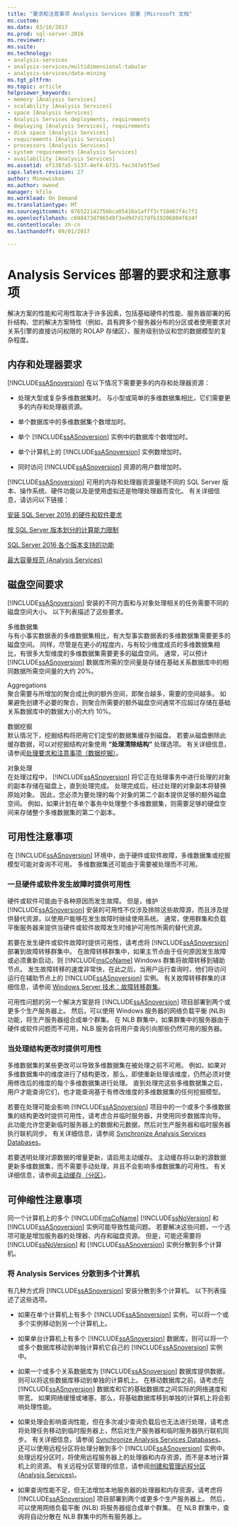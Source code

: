 ```yaml
---
title: "要求和注意事项 Analysis Services 部署 |Microsoft 文档"
ms.custom: 
ms.date: 03/16/2017
ms.prod: sql-server-2016
ms.reviewer: 
ms.suite: 
ms.technology:
- analysis-services
- analysis-services/multidimensional-tabular
- analysis-services/data-mining
ms.tgt_pltfrm: 
ms.topic: article
helpviewer_keywords:
- memory [Analysis Services]
- scalability [Analysis Services]
- space [Analysis Services]
- Analysis Services deployments, requirements
- deploying [Analysis Services], requirements
- disk space [Analysis Services]
- requirements [Analysis Services]
- processors [Analysis Services]
- system requirements [Analysis Services]
- availability [Analysis Services]
ms.assetid: ef1387a5-5137-4ef4-b731-fec347e5f5ed
caps.latest.revision: 27
author: Minewiskan
ms.author: owend
manager: kfile
ms.workload: On Demand
ms.translationtype: MT
ms.sourcegitcommit: 876522142756bca05416a1afff3cf10467f4c7f1
ms.openlocfilehash: c698473d796548f3ed9d7d17dfb19206804f634f
ms.contentlocale: zh-cn
ms.lasthandoff: 09/01/2017

---
```

# <a name="requirements-and-considerations-for-analysis-services-deployment"></a>Analysis Services 部署的要求和注意事项
  解决方案的性能和可用性取决于许多因素，包括基础硬件的性能、服务器部署的拓扑结构、您的解决方案特性（例如，具有跨多个服务器分布的分区或者使用要求对关系引擎的直接访问权限的 ROLAP 存储区）、服务级别协议和您的数据模型的复杂程度。  
  
## <a name="memory-and-processor-requirements"></a>内存和处理器要求  
 [!INCLUDE[ssASnoversion](../../includes/ssasnoversion-md.md)] 在以下情况下需要更多的内存和处理器资源：  
  
-   处理大型或复杂多维数据集时。 与小型或简单的多维数据集相比，它们需要更多的内存和处理器资源。  
  
-   单个数据库中的多维数据集个数增加时。  
  
-   单个 [!INCLUDE[ssASnoversion](../../includes/ssasnoversion-md.md)] 实例中的数据库个数增加时。  
  
-   单个计算机上的 [!INCLUDE[ssASnoversion](../../includes/ssasnoversion-md.md)] 实例数增加时。  
  
-   同时访问 [!INCLUDE[ssASnoversion](../../includes/ssasnoversion-md.md)] 资源的用户数增加时。  
  
 [!INCLUDE[ssASnoversion](../../includes/ssasnoversion-md.md)] 可用的内存和处理器资源量随不同的 SQL Server 版本、操作系统、硬件功能以及是使用虚拟还是物理处理器而变化。 有关详细信息，请访问以下链接：  
  
 [安装 SQL Server 2016 的硬件和软件要求](../../sql-server/install/hardware-and-software-requirements-for-installing-sql-server.md)  
  
 [按 SQL Server 版本划分的计算能力限制](../../sql-server/compute-capacity-limits-by-edition-of-sql-server.md)  
  
 [SQL Server 2016 各个版本支持的功能](../../analysis-services/analysis-services-features-supported-by-the-editions-of-sql-server-2016.md)  
  
 [最大容量规范 (Analysis Services)](../../analysis-services/multidimensional-models/olap-physical/maximum-capacity-specifications-analysis-services.md)  
  
## <a name="disk-space-requirements"></a>磁盘空间要求  
 [!INCLUDE[ssASnoversion](../../includes/ssasnoversion-md.md)] 安装的不同方面和与对象处理相关的任务需要不同的磁盘空间大小。 以下列表描述了这些要求。  
  
 多维数据集  
 与有小事实数据表的多维数据集相比，有大型事实数据表的多维数据集需要更多的磁盘空间。 同样，尽管是在更小的程度内，与有较少维度成员的多维数据集相比，有很多大型维度的多维数据集需要更多的磁盘空间。 通常，可以预计 [!INCLUDE[ssASnoversion](../../includes/ssasnoversion-md.md)] 数据库所需的空间量是存储在基础关系数据库中的相同数据所需空间量的大约 20%。  
  
 Aggregations  
 聚合需要与所增加的聚合成比例的额外空间，即聚合越多，需要的空间越多。 如果避免创建不必要的聚合，则聚合所需要的额外磁盘空间通常不应超过存储在基础关系数据库中的数据大小的大约 10%。  
  
 数据挖掘  
 默认情况下，挖掘结构将把用它们定型的数据集缓存到磁盘。 若要从磁盘删除此缓存数据，可以对挖掘结构对象使用 **“处理清除结构”** 处理选项。 有关详细信息，请参阅[处理要求和注意事项（数据挖掘）](../../analysis-services/data-mining/processing-requirements-and-considerations-data-mining.md)。  
  
 对象处理  
 在处理过程中， [!INCLUDE[ssASnoversion](../../includes/ssasnoversion-md.md)] 将它正在处理事务中进行处理的对象的副本存储在磁盘上，直到处理完成。 处理完成后，经过处理的对象副本将替换原始对象。 因此，您必须为要处理的每个对象的第二个副本提供足够的额外磁盘空间。 例如，如果计划在单个事务中处理整个多维数据集，则需要足够的硬盘空间来存储整个多维数据集的第二个副本。  
  
##  <a name="BKMK_Availability"></a> 可用性注意事项  
 在 [!INCLUDE[ssASnoversion](../../includes/ssasnoversion-md.md)] 环境中，由于硬件或软件故障，多维数据集或挖掘模型可能对查询不可用。 多维数据集还可能由于需要被处理而不可用。  
  
### <a name="providing-availability-in-the-event-of-hardware-or-software-failures"></a>一旦硬件或软件发生故障时提供可用性  
 硬件或软件可能由于各种原因而发生故障。 但是，维护 [!INCLUDE[ssASnoversion](../../includes/ssasnoversion-md.md)] 安装的可用性不仅涉及排除这些故障源，而且涉及提供替代资源，以使用户能够在发生故障时继续使用系统。 通常，使用群集和负载平衡服务器来提供当硬件或软件故障发生时维护可用性所需的替代资源。  
  
 若要在发生硬件或软件故障时提供可用性，请考虑将 [!INCLUDE[ssASnoversion](../../includes/ssasnoversion-md.md)] 部署到故障转移群集中。 在故障转移群集中，如果主节点由于任何原因发生故障或必须重新启动，则 [!INCLUDE[msCoName](../../includes/msconame-md.md)] Windows 群集将故障转移到辅助节点。 发生故障转移的速度非常快，在此之后，当用户运行查询时，他们将访问运行在辅助节点上的 [!INCLUDE[ssASnoversion](../../includes/ssasnoversion-md.md)] 实例。 有关故障转移群集的详细信息，请参阅 [Windows Server 技术：故障转移群集](http://technet.microsoft.com/library/cc732488\(v=WS.10\).aspx)。  
  
 可用性问题的另一个解决方案是将 [!INCLUDE[ssASnoversion](../../includes/ssasnoversion-md.md)] 项目部署到两个或更多个生产服务器上。 然后，可以使用 Windows 服务器的网络负载平衡 (NLB) 功能，将生产服务器组合成单个群集。 在 NLB 群集中，如果群集中的服务器由于硬件或软件问题而不可用，NLB 服务会将用户查询引向那些仍然可用的服务器。  
  
### <a name="providing-availability-while-processing-structural-changes"></a>当处理结构更改时提供可用性  
 多维数据集的某些更改可以导致多维数据集在被处理之前不可用。 例如，如果对多维数据集中的维度进行了结构更改，那么，即使重新处理该维度，仍然必须对使用修改后的维度的每个多维数据集进行处理。 直到处理完这些多维数据集之后，用户才能查询它们，也才能查询基于有修改维度的多维数据集的任何挖掘模型。  
  
 若要在处理可能会影响 [!INCLUDE[ssASnoversion](../../includes/ssasnoversion-md.md)] 项目中的一个或多个多维数据集的结构更改时提供可用性，请考虑合并临时服务器，并使用同步数据库向导。 此功能允许您更新临时服务器上的数据和元数据，然后对生产服务器和临时服务器执行联机同步。 有关详细信息，请参阅 [Synchronize Analysis Services Databases](../../analysis-services/multidimensional-models/synchronize-analysis-services-databases.md)。  
  
 若要透明处理对源数据的增量更新，请启用主动缓存。 主动缓存将以新的源数据更新多维数据集，而不需要手动处理，并且不会影响多维数据集的可用性。 有关详细信息，请参阅[主动缓存（分区）](../../analysis-services/multidimensional-models-olap-logical-cube-objects/partitions-proactive-caching.md)。  
  
##  <a name="BKMK_Scalability"></a> 可伸缩性注意事项  
 同一个计算机上的多个 [!INCLUDE[msCoName](../../includes/msconame-md.md)] [!INCLUDE[ssNoVersion](../../includes/ssnoversion-md.md)] 和 [!INCLUDE[ssASnoversion](../../includes/ssasnoversion-md.md)] 实例可能导致性能问题。 若要解决这些问题，一个选项可能是增加服务器的处理器、内存和磁盘资源。 但是，可能还需要将 [!INCLUDE[ssNoVersion](../../includes/ssnoversion-md.md)] 和 [!INCLUDE[ssASnoversion](../../includes/ssasnoversion-md.md)] 实例分散到多个计算机。  
  
### <a name="scaling-analysis-services-across-multiple-computers"></a>将 Analysis Services 分散到多个计算机  
 有几种方式将 [!INCLUDE[ssASnoversion](../../includes/ssasnoversion-md.md)] 安装分散到多个计算机。 以下列表描述了这些选项。  
  
-   如果在单个计算机上有多个 [!INCLUDE[ssASnoversion](../../includes/ssasnoversion-md.md)] 实例，可以将一个或多个实例移动到另一个计算机上。  
  
-   如果单台计算机上有多个 [!INCLUDE[ssASnoversion](../../includes/ssasnoversion-md.md)] 数据库，则可以将一个或多个数据库移动到单独计算机它自己的 [!INCLUDE[ssASnoversion](../../includes/ssasnoversion-md.md)] 实例中。  
  
-   如果一个或多个关系数据库为 [!INCLUDE[ssASnoversion](../../includes/ssasnoversion-md.md)] 数据库提供数据，则可以将这些数据库移动到单独的计算机上。 在移动数据库之前，请考虑在 [!INCLUDE[ssASnoversion](../../includes/ssasnoversion-md.md)] 数据库和它的基础数据库之间实际的网络速度和带宽。 如果网络缓慢或堵塞，那么，将基础数据库移到单独的计算机上将会影响处理性能。  
  
-   如果处理会影响查询性能，但在多次减少查询负载后也无法进行处理，请考虑将处理任务移动到临时服务器上，然后对生产服务器和临时服务器执行联机同步。 有关详细信息，请参阅 [Synchronize Analysis Services Databases](../../analysis-services/multidimensional-models/synchronize-analysis-services-databases.md)。 还可以使用远程分区将处理分散到多个 [!INCLUDE[ssASnoversion](../../includes/ssasnoversion-md.md)] 实例中。 处理远程分区时，将使用远程服务器上的处理器和内存资源，而不是本地计算机上的资源。 有关远程分区管理的信息，请参阅[创建和管理远程分区 (Analysis Services)](../../analysis-services/multidimensional-models/create-and-manage-a-remote-partition-analysis-services.md)。  
  
-   如果查询性能不足，但无法增加本地服务器的处理器和内存资源，请考虑将 [!INCLUDE[ssASnoversion](../../includes/ssasnoversion-md.md)] 项目部署到两个或更多个生产服务器上。 然后，可以使用网络负载平衡 (NLB) 将服务器组合成单个群集。 在 NLB 群集中，查询将自动分散在 NLB 群集中的所有服务器上。  
  
  


